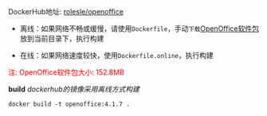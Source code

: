DockerHub地址: [rolesle/openoffice](https://hub.docker.com/r/rolesle/openoffice)

- 离线：如果网络不畅或缓慢，请使用`Dockerfile`，手动`下载`[OpenOffice软件包](https://jaist.dl.sourceforge.net/project/openofficeorg.mirror/4.1.7/binaries/zh-CN/Apache_OpenOffice_4.1.7_Linux_x86-64_install-rpm_zh-CN.tar.gz)放到当前目录下，执行构建

- 在线：如果网络速度较快，使用`Dockerfile.online`，执行构建

<font color=red>注: OpenOffice软件包大小: 152.8MB</font>

**build** *dockerhub的镜像采用离线方式构建*

`docker build -t openoffice:4.1.7 .`
